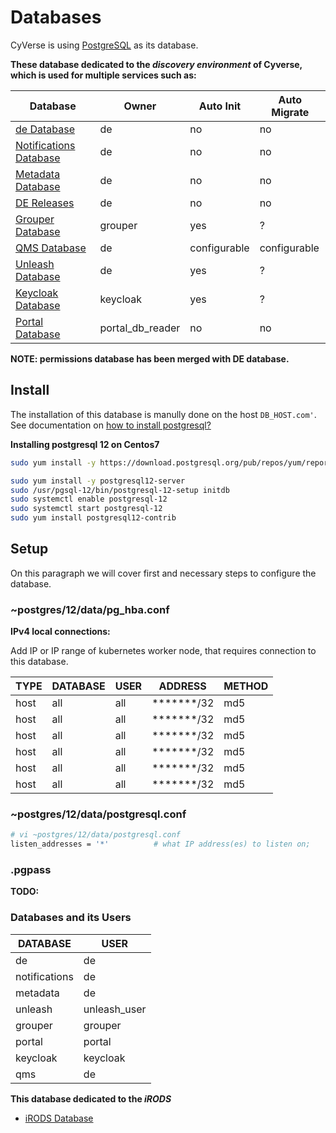 # Databases

CyVerse is using [PostgreSQL](https://www.postgresql.org/) as its database.

**These database dedicated to the *discovery environment* of Cyverse, which is used for multiple services such as:**


| Database      | Owner    | Auto Init    | Auto Migrate |
| ------------- | -------- | ------------ | ------------ |
| [de Database](de-db.md)            | de       | no           | no           |
| [Notifications Database](notifications-db.md) | de       | no           | no           |
| [Metadata Database](metadata-db.md)      | de       | no           | no           |
| [DE Releases](de-releases.md)   | de       | no           | no           |
| [Grouper Database](grouper-db.md)       | grouper  | yes          | ?            |
| [QMS Database](qms-db.md)           | de       | configurable | configurable |
| [Unleash Database](unleash-db.md)       | de       | yes          | ?            |
| [Keycloak Database](keycloak-db.md)      | keycloak | yes          | ?            |
| [Portal Database](portal-db.md)      | portal_db_reader       | no           | no           |


**NOTE: permissions database has been merged with DE database.**

## Install
The installation of this database is manully done on the host `DB_HOST.com'`.
See documentation on [how to install postgresql?](https://www.postgresguide.com/setup/install/)

**Installing postgresql 12 on Centos7**

```bash
sudo yum install -y https://download.postgresql.org/pub/repos/yum/reporpms/EL-7-x86_64/pgdg-redhat-repo-latest.noarch.rpm

sudo yum install -y postgresql12-server
sudo /usr/pgsql-12/bin/postgresql-12-setup initdb
sudo systemctl enable postgresql-12
sudo systemctl start postgresql-12
sudo yum install postgresql12-contrib
```

## Setup
On this paragraph  we will cover first and necessary steps to configure the database.

### ~postgres/12/data/pg_hba.conf

**IPv4 local connections:**

Add IP or IP range of kubernetes worker node, that requires connection to this database.

| TYPE | DATABASE | USER | ADDRESS | METHOD |
|------|----------|------|---------|--------|
|host  |all       | all  | *******/32 |md5   |
|host  |all       | all  | *******/32 |md5   |
|host  |all       | all  | *******/32 |md5   |
|host  |all       | all  | *******/32 |md5   |
|host  |all       | all  | *******/32 |md5   |
|host  |all       | all  | *******/32 |md5   |

### ~postgres/12/data/postgresql.conf

```bash
# vi ~postgres/12/data/postgresql.conf
listen_addresses = '*'          # what IP address(es) to listen on;
```

### .pgpass

**TODO:**

### Databases and its Users

| DATABASE | USER |
|------|----------|
|  de  |    de    |
|  notifications  |    de    |
|  metadata |  de    |
|  unleash  | unleash_user    |
|  grouper |  grouper    |
|  portal  |  portal    |
|  keycloak |    keycloak |
|  qms |    de |

**This database dedicated to the *iRODS***

* [iRODS Database](irods-db.md)
